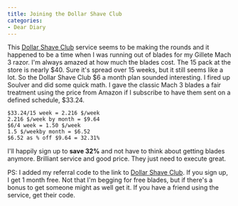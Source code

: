 ```yaml
---
title: Joining the Dollar Shave Club
categories:
- Dear Diary
---
```


This [Dollar Shave Club](http://www.dollarshaveclub.com/ref/index/r/18v5/1032z8c/) service seems to be making the rounds and it happened to be a time when I was running out of blades for my Gillete Mach 3 razor. I'm always amazed at how much the blades cost. The 15 pack at the store is nearly $40. Sure it's spread over 15 weeks, but it still seems like a lot. So the Dollar Shave Club $6 a month plan sounded interesting.
I fired up Soulver and did some quick math. I gave the classic Mach 3 blades a fair treatment using the price from Amazon if I subscribe to have them sent on a defined schedule, $33.24.
    
    $33.24/15 week = 2.216 $/week
    2.216 $/week by month = $9.64
    $6/4 week = 1.50 $/week
    1.5 $/weekby month = $6.52
    $6.52 as % off $9.64 = 32.31%

I'll happily sign up to **save 32%** and not have to think about getting blades anymore. Brilliant service and good price. They just need to execute great.

PS: I added my referral code to the link to [Dollar Shave Club](http://www.dollarshaveclub.com/ref/index/r/18v5/1032z8c/). If you sign up, I get 1 month free. Not that I'm begging for free blades, but if there's a bonus to get someone might as well get it. If you have a friend using the service, get their code.
